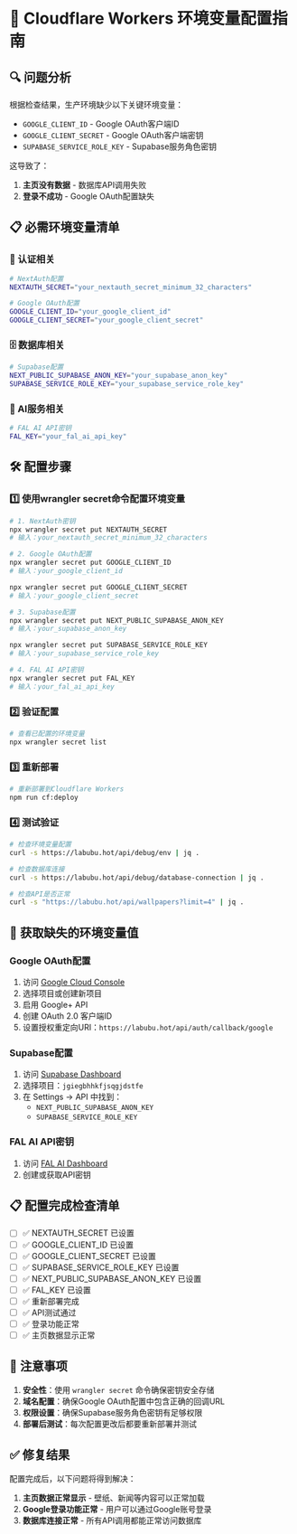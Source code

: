 # 🚀 Cloudflare Workers 环境变量配置指南

## 🔍 问题分析
根据检查结果，生产环境缺少以下关键环境变量：
- `GOOGLE_CLIENT_ID` - Google OAuth客户端ID
- `GOOGLE_CLIENT_SECRET` - Google OAuth客户端密钥  
- `SUPABASE_SERVICE_ROLE_KEY` - Supabase服务角色密钥

这导致了：
1. **主页没有数据** - 数据库API调用失败
2. **登录不成功** - Google OAuth配置缺失

## 📋 必需环境变量清单

### 🔐 认证相关
```bash
# NextAuth配置
NEXTAUTH_SECRET="your_nextauth_secret_minimum_32_characters"

# Google OAuth配置
GOOGLE_CLIENT_ID="your_google_client_id"
GOOGLE_CLIENT_SECRET="your_google_client_secret"
```

### 🗄️ 数据库相关
```bash
# Supabase配置
NEXT_PUBLIC_SUPABASE_ANON_KEY="your_supabase_anon_key"
SUPABASE_SERVICE_ROLE_KEY="your_supabase_service_role_key"
```

### 🎨 AI服务相关
```bash
# FAL AI API密钥
FAL_KEY="your_fal_ai_api_key"
```

## 🛠️ 配置步骤

### 1️⃣ 使用wrangler secret命令配置环境变量

```bash
# 1. NextAuth密钥
npx wrangler secret put NEXTAUTH_SECRET
# 输入：your_nextauth_secret_minimum_32_characters

# 2. Google OAuth配置
npx wrangler secret put GOOGLE_CLIENT_ID
# 输入：your_google_client_id

npx wrangler secret put GOOGLE_CLIENT_SECRET
# 输入：your_google_client_secret

# 3. Supabase配置
npx wrangler secret put NEXT_PUBLIC_SUPABASE_ANON_KEY
# 输入：your_supabase_anon_key

npx wrangler secret put SUPABASE_SERVICE_ROLE_KEY
# 输入：your_supabase_service_role_key

# 4. FAL AI API密钥
npx wrangler secret put FAL_KEY
# 输入：your_fal_ai_api_key
```

### 2️⃣ 验证配置
```bash
# 查看已配置的环境变量
npx wrangler secret list
```

### 3️⃣ 重新部署
```bash
# 重新部署到Cloudflare Workers
npm run cf:deploy
```

### 4️⃣ 测试验证
```bash
# 检查环境变量配置
curl -s https://labubu.hot/api/debug/env | jq .

# 检查数据库连接
curl -s https://labubu.hot/api/debug/database-connection | jq .

# 检查API是否正常
curl -s "https://labubu.hot/api/wallpapers?limit=4" | jq .
```

## 🔧 获取缺失的环境变量值

### Google OAuth配置
1. 访问 [Google Cloud Console](https://console.cloud.google.com/)
2. 选择项目或创建新项目
3. 启用 Google+ API
4. 创建 OAuth 2.0 客户端ID
5. 设置授权重定向URI：`https://labubu.hot/api/auth/callback/google`

### Supabase配置
1. 访问 [Supabase Dashboard](https://supabase.com/dashboard)
2. 选择项目：`jgiegbhhkfjsqgjdstfe`
3. 在 Settings → API 中找到：
   - `NEXT_PUBLIC_SUPABASE_ANON_KEY`
   - `SUPABASE_SERVICE_ROLE_KEY`

### FAL AI API密钥
1. 访问 [FAL AI Dashboard](https://fal.ai/dashboard)
2. 创建或获取API密钥

## 📋 配置完成检查清单
- [ ] ✅ NEXTAUTH_SECRET 已设置
- [ ] ✅ GOOGLE_CLIENT_ID 已设置
- [ ] ✅ GOOGLE_CLIENT_SECRET 已设置
- [ ] ✅ SUPABASE_SERVICE_ROLE_KEY 已设置
- [ ] ✅ NEXT_PUBLIC_SUPABASE_ANON_KEY 已设置
- [ ] ✅ FAL_KEY 已设置
- [ ] ✅ 重新部署完成
- [ ] ✅ API测试通过
- [ ] ✅ 登录功能正常
- [ ] ✅ 主页数据显示正常

## 🚨 注意事项
1. **安全性**：使用 `wrangler secret` 命令确保密钥安全存储
2. **域名配置**：确保Google OAuth配置中包含正确的回调URL
3. **权限设置**：确保Supabase服务角色密钥有足够权限
4. **部署后测试**：每次配置更改后都要重新部署并测试

## ✅ 修复结果
配置完成后，以下问题将得到解决：
1. **主页数据正常显示** - 壁纸、新闻等内容可以正常加载
2. **Google登录功能正常** - 用户可以通过Google账号登录
3. **数据库连接正常** - 所有API调用都能正常访问数据库 